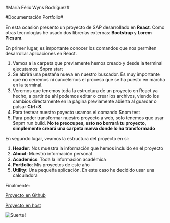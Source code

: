 #María Félix Wyns Rodríguez#

#Documentación Portfolio#

En esta ocasión presento un proyecto de SAP desarrollado en **React**. Como otras tecnologías he usado dos librerías externas: **Bootstrap** y **Lorem Picsum**.

En primer lugar, es importante conocer los comandos que nos permiten desarrollar aplicaciones en React.

1. Vamos a la carpeta que previamente hemos creado y desde la terminal ejecutamos: $npm start
2. Se abrirá una pestaña nueva en nuestro buscador. Es muy importante que no cerremos ni cancelemos el proceso que se ha puesto en marcha en la terminal.
3. Veremos que tenemos toda la estructura de un proyecto en React ya hecho, a partir de ahí podemos editar o crear los archivos, viendo los cambios directamente en la página previamente abierta al guardar o pulsar **Ctrl+S**.
4. Para testear nuestro poyecto usamos el comando $npm test
5. Para poder transformar nuestro proyecto a web, solo tenemos que usar $npm run build. **No te preocupes, esto no borrará tu proyecto, simplemente creará una carpeta nueva donde lo ha transformado**

En segundo lugar, veamos la estructura del proyecto en sí:

1. **Header**: Nos muestra la información que hemos incluido en el proyecto
2. **About**: Muestro información personal
3. **Academics**: Toda la información académica
4. **Portfolio**: Mis proyectos de este año
5. **Utility**: Una pequeña aplicación. En este caso he decidido usar una calculadora


Finalmente:

[Proyecto en Github](https://github.com/mariafelixwyn/DWEC-PROY2-Wyns_Rodriguez_Maria_Felix/)

[Proyecto en host](https://proyecto2cliente.000webhostapp.com/)

![Suerte!](https://picsum.photos/id/1002/500/300)
